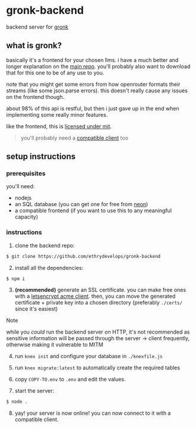 # gronk-backend
backend server for [gronk](https://github.com/ethrydevelops/gronk)
 
## what is gronk?
basically it's a frontend for your chosen llms. i have a much better and longer explanation on the [main repo](https://github.com/ethrydevelops/gronk). you'll probably also want to download that for this one to be of any use to you.

note that you might get some errors from how openrouter formats their streams (like some json.parse errors). this doesn't really cause any issues on the frontend though.

about 98% of this api is restful, but then i just gave up in the end when implementing some really minor features.

like the frontend, this is [licensed under mit](./LICENSE).

> you'll probably need a [compatible client](https://github.com/ethrydevelops/gronk) too

## setup instructions
### prerequisites

you'll need:
* nodejs
* an SQL database (you can get one for free from [neon](https://neon.com))
* a compatible frontend (if you want to use this to any meaningful capacity)

### instructions

1. clone the backend repo:
```sh
$ git clone https://github.com/ethrydevelops/gronk-backend
```

2. install all the dependencies:
```sh
$ npm i
```

3. **(recommended)** generate an SSL certificate. you can make free ones with a [letsencrypt acme client](https://letsencrypt.org/docs/client-options/). then, you can move the generated certificate + private key into a chosen directory (preferably `./certs/` since it's easiest)

> [!NOTE]
> while you *could* run the backend server on HTTP, it's not recommended as sensitive information will be passed through the server -> client frequently, otherwise making it vulnerable to MITM

4. run `knex init` and configure your database in `./knexfile.js`

5. run `knex migrate:latest` to automatically create the required tables

6. copy `COPY-TO.env` to `.env` and edit the values.

7. start the server:
```sh
$ node .
```

8. yay! your server is now online! you can now connect to it with a compatible client.